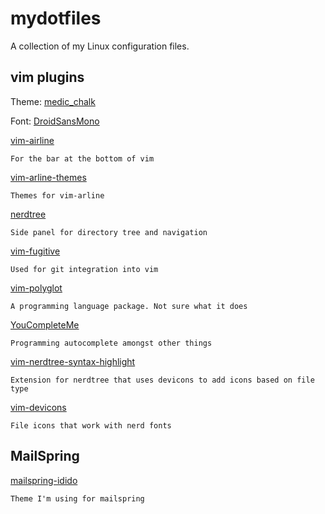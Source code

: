# mydotfiles

A collection of my Linux configuration files.

## vim plugins

Theme: [medic_chalk](https://github.com/ParamagicDev/vim-medic_chalk)

Font: [DroidSansMono](https://nerdfonts.com-font-downloads)

[vim-airline](https://github.com/vim-airline/vim-airline)

	For the bar at the bottom of vim

[vim-arline-themes](https://github.com/vim-arline/vim-arline-themes)

	Themes for vim-arline

[nerdtree](https://github.com/preservim/nerdtree)

	Side panel for directory tree and navigation

[vim-fugitive](https://github.com/tpope/vim-fugitive)

	Used for git integration into vim

[vim-polyglot](https://github.com/sheerun/vim-polyglot)

	A programming language package. Not sure what it does

[YouCompleteMe](https://github.com/ycm-core/YouCompleteMe)

	Programming autocomplete amongst other things

[vim-nerdtree-syntax-highlight](https://github.com/tiagofumo/vim-nerdtree-syntax-highlight)

	Extension for nerdtree that uses devicons to add icons based on file type

[vim-devicons](https://github.com/ryanoasis/vim-devicons)

	File icons that work with nerd fonts 

## MailSpring

[mailspring-idido](https://github.com/NeoMahler/mailspring-idido)

	Theme I'm using for mailspring

